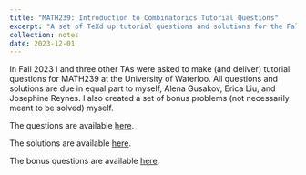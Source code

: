 ```yaml
---
title: "MATH239: Introduction to Combinatorics Tutorial Questions"
excerpt: "A set of TeXd up tutorial questions and solutions for the Fall 2023 instance of MATH239 at Waterloo."
collection: notes
date: 2023-12-01
---
```


In Fall 2023 I and three other TAs were asked to make (and deliver) tutorial questions for MATH239 at the University of Waterloo. All questions and solutions are due in equal part to myself, Alena Gusakov, Erica Liu, and Josephine Reynes. I also created a set of bonus problems (not necessarily meant to be solved) myself.

The questions are available [here](/files/math239TUTqs.pdf).

The solutions are available [here](/files/math239TUTsols.pdf).

The bonus questions are available [here](/files/math239TUTbonus.pdf).

